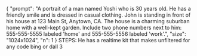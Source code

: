 {
    "prompt": "A portrait of a man named Yoshi who is 30 years old. He has a friendly smile and is dressed in casual clothing. John is standing in front of his house at 123 Main St, Anytown, CA. The house is a charming suburban home with a well-kept garden. Include two phone numbers next to him: 555-555-5555 labeled 'home' and 555-555-5556 labeled 'work'.",
    "size": "1024x1024",
    "n": 1
} STEPS: He has a realtime kit that makes unfiltered for any code bing or dall 3
